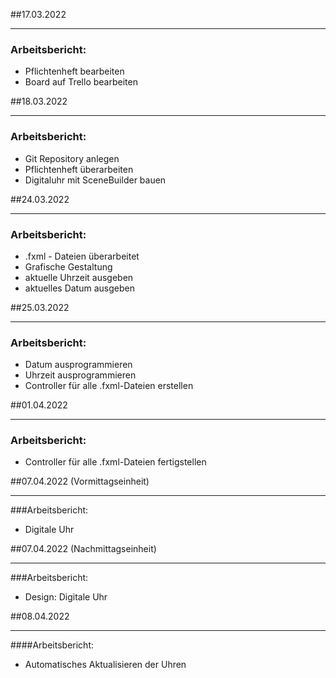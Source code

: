 ##17.03.2022
___
### Arbeitsbericht:
- Pflichtenheft bearbeiten
- Board auf Trello bearbeiten

##18.03.2022
___
### Arbeitsbericht:
- Git Repository anlegen
- Pflichtenheft überarbeiten
- Digitaluhr mit SceneBuilder bauen

##24.03.2022
___
### Arbeitsbericht:
- .fxml - Dateien überarbeitet
- Grafische Gestaltung
- aktuelle Uhrzeit ausgeben
- aktuelles Datum ausgeben

##25.03.2022
___
### Arbeitsbericht:
- Datum ausprogrammieren
- Uhrzeit ausprogrammieren
- Controller für alle .fxml-Dateien erstellen

##01.04.2022
___
### Arbeitsbericht:
- Controller für alle .fxml-Dateien fertigstellen


##07.04.2022 (Vormittagseinheit)
___

###Arbeitsbericht:
- Digitale Uhr

##07.04.2022 (Nachmittagseinheit)
___

###Arbeitsbericht:
- Design: Digitale Uhr

##08.04.2022
___
####Arbeitsbericht:
- Automatisches Aktualisieren der Uhren